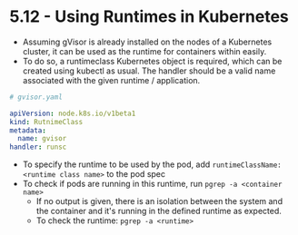 # 5.12 - Using Runtimes in Kubernetes

- Assuming gVisor is already installed on the nodes of a Kubernetes cluster, it can be used as the runtime for containers within easily.
- To do so, a runtimeclass Kubernetes object is required, which can be created using kubectl as usual. The handler should be a valid name associated with the given runtime / application.

```yaml
# gvisor.yaml

apiVersion: node.k8s.io/v1beta1
kind: RutnimeClass
metadata:
  name: gvisor
handler: runsc
```

- To specify the runtime to be used by the pod, add `runtimeClassName: <runtime class name>` to the pod spec
- To check if pods are running in this runtime, run `pgrep -a <container name>`
  - If no output is given, there is an isolation between the system and the container and it's running in the defined runtime as expected.
  - To check the runtime: `pgrep -a <runtime>`